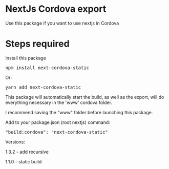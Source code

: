# NextJs Cordova export

Use this package if you want to use nextjs in Cordova 

# Steps required

Install this package 
<pre>
npm install next-cordova-static
</pre>

Or:
<pre>
yarn add next-cordova-static
</pre>


This package will automatically start the build, as well as the export, will do everything necessary in the 'www' cordova folder.

I recommend saving the "www" folder before launching this package.

Add to your package.json (root nextjs) command:

<pre>
"build:cordova": "next-cordova-static"
</pre>


Versions:

1.3.2 - add recursive

1.1.0 - static build
